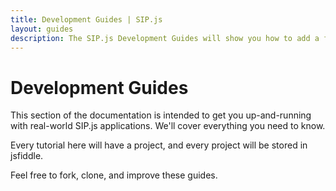 ```yaml
---
title: Development Guides | SIP.js
layout: guides
description: The SIP.js Development Guides will show you how to add a full SIP signaling stack to your WebRTC application in no time.
---
```


# Development Guides

This section of the documentation is intended to get you up-and-running with
real-world SIP.js applications. We'll cover everything you need to know.

Every tutorial here will have a project, and every project will be
stored in jsfiddle.

Feel free to fork, clone, and improve these guides.

